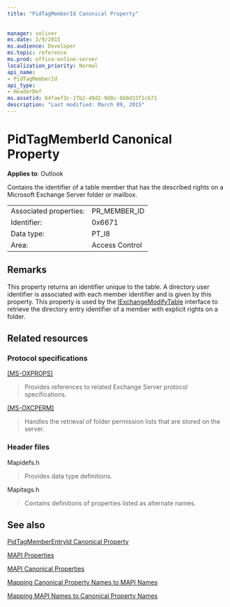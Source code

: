 ```yaml
---
title: "PidTagMemberId Canonical Property"
 
 
manager: soliver
ms.date: 3/9/2015
ms.audience: Developer
ms.topic: reference
ms.prod: office-online-server
localization_priority: Normal
api_name:
- PidTagMemberId
api_type:
- HeaderDef
ms.assetid: 64faef3c-27b2-49d2-9d0c-8b9d33f1cb71
description: "Last modified: March 09, 2015"
---
```


# PidTagMemberId Canonical Property

  
  
**Applies to**: Outlook 
  
Contains the identifier of a table member that has the described rights on a Microsoft Exchange Server folder or mailbox.
  
|||
|:-----|:-----|
|Associated properties:  <br/> |PR_MEMBER_ID  <br/> |
|Identifier:  <br/> |0x6671  <br/> |
|Data type:  <br/> |PT_I8  <br/> |
|Area:  <br/> |Access Control  <br/> |
   
## Remarks

This property returns an identifier unique to the table. A directory user identifier is associated with each member identifier and is given by this property. This property is used by the [IExchangeModifyTable](iexchangemodifytableiunknown.md) interface to retrieve the directory entry identifier of a member with explicit rights on a folder. 
  
## Related resources

### Protocol specifications

[[MS-OXPROPS]](http://msdn.microsoft.com/library/f6ab1613-aefe-447d-a49c-18217230b148%28Office.15%29.aspx)
  
> Provides references to related Exchange Server protocol specifications.
    
[[MS-OXCPERM]](http://msdn.microsoft.com/library/944ddb65-6249-4c34-a46e-363fcd37195e%28Office.15%29.aspx)
  
> Handles the retrieval of folder permission lists that are stored on the server.
    
### Header files

Mapidefs.h
  
> Provides data type definitions.
    
Mapitags.h
  
> Contains definitions of properties listed as alternate names.
    
## See also



[PidTagMemberEntryId Canonical Property](pidtagmemberentryid-canonical-property.md)


[MAPI Properties](mapi-properties.md)
  
[MAPI Canonical Properties](mapi-canonical-properties.md)
  
[Mapping Canonical Property Names to MAPI Names](mapping-canonical-property-names-to-mapi-names.md)
  
[Mapping MAPI Names to Canonical Property Names](mapping-mapi-names-to-canonical-property-names.md)


